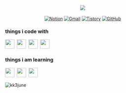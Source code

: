 <h1 align="center">
  <a href="https://git.io/typing-svg">
    <img src="https://readme-typing-svg.herokuapp.com/?lines=Hi,+There!+👋;This+is+Jun;Nice+to+meet+you!&center=true&size=30">
  </a>
</h1>

<div align="center"> 
	
[![Notion](https://img.shields.io/badge/Notion-%23000000.svg?style=for-the-badge&logo=notion&logoColor=white&link=https://woozy-stool-6eb.notion.site/Jun-35cd60fcac0545b5afdc53c8a9284650/)](https://woozy-stool-6eb.notion.site/Jun-35cd60fcac0545b5afdc53c8a9284650/)
[![Gmail](https://img.shields.io/badge/Gmail-D14836?style=for-the-badge&logo=gmail&logoColor=white&link=mailto:kk3june@gmail.com)](mailto:kk3june@gmail.com)
[![Tistory](https://img.shields.io/badge/Tistory-white.svg?&style=for-the-badge)](https://kk3june.tistory.com/)
[![GitHub](https://img.shields.io/badge/github-%23121011.svg?style=for-the-badge&logo=github&logoColor=white&link=https://github.com/kk3june)](https://github.com/kk3june)
	
</div>


<h3>things i code with</h3>

<span><img src="https://cdn.jsdelivr.net/gh/devicons/devicon@latest/icons/html5/html5-plain.svg" width="30px"></span>&nbsp;
<span><img src="https://cdn.jsdelivr.net/gh/devicons/devicon@latest/icons/css3/css3-plain.svg" width="30px"></span>&nbsp;
<span><img src="https://cdn.jsdelivr.net/gh/devicons/devicon@latest/icons/javascript/javascript-original.svg" width="30px"></span>&nbsp;
<span><img src="https://cdn.jsdelivr.net/gh/devicons/devicon@latest/icons/git/git-original.svg" width="30px"></span>

<h3>things i am learning </h3>

<span><img src="https://cdn.jsdelivr.net/gh/devicons/devicon@latest/icons/typescript/typescript-original.svg" width="30px"></span>&nbsp;
<span><img src="https://cdn.jsdelivr.net/gh/devicons/devicon@latest/icons/react/react-original.svg" width="30px"></span>&nbsp;
<span><img src="https://cdn.jsdelivr.net/gh/devicons/devicon@latest/icons/nodejs/nodejs-plain.svg" width="30px"></span>

<p><img align="left" src="https://github-readme-stats.vercel.app/api/top-langs?username=kk3june&show_icons=true&locale=en&layout=compact" alt="kk3june" /></p>

<!--
**kk3june/kk3june** is a ✨ _special_ ✨ repository because its `README.md` (this file) appears on your GitHub profile.

Here are some ideas to get you started:

- 🔭 I’m currently working on ...
- 🌱 I’m currently learning ...
- 👯 I’m looking to collaborate on ...
- 🤔 I’m looking for help with ...
- 💬 Ask me about ...
- 📫 How to reach me: ...
- 😄 Pronouns: ...
- ⚡ Fun fact: ...
-->
